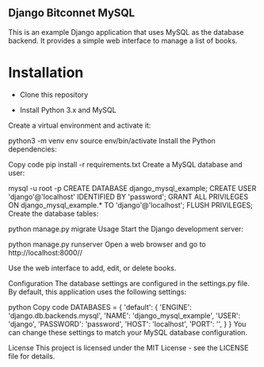 ## Django Bitconnet MySQL 
This is an example Django application that uses MySQL as the database backend. It provides a simple web interface to manage a list of books.

# Installation
- Clone this repository

- Install Python 3.x and MySQL

Create a virtual environment and activate it:

python3 -m venv env
source env/bin/activate
Install the Python dependencies:

Copy code
pip install -r requirements.txt
Create a MySQL database and user:


mysql -u root -p
CREATE DATABASE django_mysql_example;
CREATE USER 'django'@'localhost' IDENTIFIED BY 'password';
GRANT ALL PRIVILEGES ON django_mysql_example.* TO 'django'@'localhost';
FLUSH PRIVILEGES;
Create the database tables:

python manage.py migrate
Usage
Start the Django development server:

python manage.py runserver
Open a web browser and go to http://localhost:8000//

Use the web interface to add, edit, or delete books.

Configuration
The database settings are configured in the settings.py file. By default, this application uses the following settings:

python
Copy code
DATABASES = {
    'default': {
        'ENGINE': 'django.db.backends.mysql',
        'NAME': 'django_mysql_example',
        'USER': 'django',
        'PASSWORD': 'password',
        'HOST': 'localhost',
        'PORT': '',
    }
}
You can change these settings to match your MySQL database configuration.

License
This project is licensed under the MIT License - see the LICENSE file for details.
